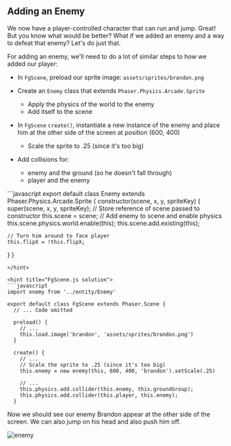 ## Adding an Enemy

We now have a player-controlled character that can run and jump. Great! But you know what would be better? What if we added an enemy and a way to defeat that enemy? Let's do just that.

For adding an enemy, we'll need to do a lot of similar steps to how we added our player:

- In `FgScene`, preload our sprite image: `assets/sprites/brandon.png`
- Create an `Enemy` class that extends `Phaser.Physics.Arcade.Sprite`
  * Apply the physics of the world to the enemy
  * Add itself to the scene

- In `FgScene` `create()`, instantiate a new instance of the enemy and place him at the other side of the screen at position (600, 400)
  * Scale the sprite to .25 (since it's too big)
- Add collisions for:
  * enemy and the ground (so he doesn't fall through)
  * player and the enemy

<hint title="Enemy.js solution">
```javascript
export default class Enemy extends Phaser.Physics.Arcade.Sprite {
  constructor(scene, x, y, spriteKey) {
    super(scene, x, y, spriteKey);
    // Store reference of scene passed to constructor
    this.scene = scene;
    // Add enemy to scene and enable physics
    this.scene.physics.world.enable(this);
    this.scene.add.existing(this);

    // Turn him around to face player
    this.flipX = !this.flipX;
  }
}
```
</hint>

<hint title="FgScene.js solution">
```javascript
import enemy from '../entity/Enemy'

export default class FgScene extends Phaser.Scene {
  // ... Code omitted

  preload() {
    // ...
    this.load.image('brandon', 'assets/sprites/brandon.png')
  }

  create() {
    // ...
    // Scale the sprite to .25 (since it's too big)
    this.enemy = new enemy(this, 600, 400, 'brandon').setScale(.25)

    // ...
    this.physics.add.collider(this.enemy, this.groundGroup);
    this.physics.add.collider(this.player, this.enemy);
  }
```
</hint>

Now we should see our enemy Brandon appear at the other side of the screen. We can also jump on his head and also push him off.

![enemy](https://learndotresources.s3.amazonaws.com/workshop/5c05a8e36ed8580004fb944e/fullblast-enemy.gif)

